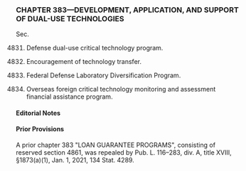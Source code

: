### **CHAPTER 383—DEVELOPMENT, APPLICATION, AND SUPPORT OF DUAL-USE TECHNOLOGIES** ###

Sec.

4831. Defense dual-use critical technology program.

4832. Encouragement of technology transfer.

4833. Federal Defense Laboratory Diversification Program.

4834. Overseas foreign critical technology monitoring and assessment financial assistance program.

#### **Editorial Notes** ####

#### Prior Provisions ####

A prior chapter 383 "LOAN GUARANTEE PROGRAMS", consisting of reserved section 4861, was repealed by Pub. L. 116–283, div. A, title XVIII, §1873(a)(1), Jan. 1, 2021, 134 Stat. 4289.